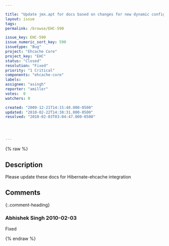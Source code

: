 ```yaml
---

title: "Update jmx.apt for docs based on changes for new dynamic config methods, etc"
layout: issue
tags: 
permalink: /browse/EHC-590

issue_key: EHC-590
issue_numeric_sort_key: 590
issuetype: "Bug"
project: "Ehcache Core"
project_key: "EHC"
status: "Closed"
resolution: "Fixed"
priority: "1 Critical"
components: "ehcache-core"
labels: 
assignee: "asingh"
reporter: "amiller"
votes:  0
watchers: 0

created: "2009-12-21T14:15:48.000-0500"
updated: "2010-02-22T14:38:31.000-0500"
resolved: "2010-02-03T03:04:47.000-0500"




---
```


{% raw %}

## Description

<div markdown="1" class="description">

Please update these docs for Hibernate-ehcache integration

</div>

## Comments


{:.comment-heading}
### **Abhishek Singh** <span class="date">2010-02-03</span>

<div markdown="1" class="comment">

Fixed

</div>



{% endraw %}
